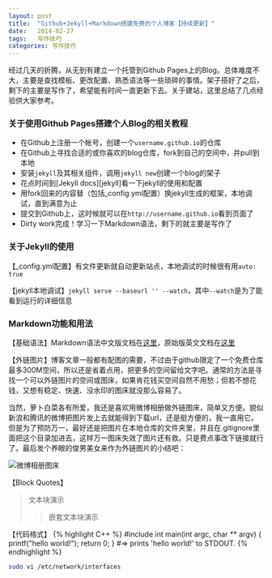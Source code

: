 ```yaml
---
layout: post
title:  "Github+Jekyll+Markdown搭建免费的个人博客【持续更新】"
date:   2014-02-27
tags:	写作技巧
categories: 写作技巧
---
```


经过几天的折腾，从无到有建立一个托管到Github Pages上的Blog。总体难度不大，主要是查找模板、更改配置、熟悉语法等一些琐碎的事情。架子搭好了之后，剩下的主要是写作了，希望能有时间一直更新下去。关于建站，这里总结了几点经验供大家参考。

<!--more-->

### 关于使用Github Pages搭建个人Blog的相关教程

* 在Github上注册一个帐号，创建一个`username.github.io`的仓库
* 在Github上寻找合适的或你喜欢的blog仓库，fork到自己的空间中，并pull到本地
* 安装`jekyll`及其相关组件，调用`jekyll new`创建一个blog的架子
* 花点时间到[Jekyll docs][jekyll]看一下jekyll的使用和配置
* 用fork回来的内容替（包括_config.yml配置）换jekyll生成的框架，本地调试，直到满意为止
* 提交到Github上，这时候就可以在`http://username.github.io`看到页面了
* Dirty work完成！学习一下Markdown语法，剩下的就主要是写作了


### 关于Jekyll的使用

【_config.yml配置】有文件更新就自动更新站点，本地调试的时候很有用`auto:	true`

【jekyll本地调试】`jekyll serve --baseurl '' --watch`，其中`--watch`是为了能看到运行的详细信息


###	Markdown功能和用法
【基础语法】Markdown语法中文版文档在[这里][md_grammar_cn]，原始版英文文档在[这里][md_grammar_en]

【外链图片】博客文章一般都有配图的需要，不过由于github限定了一个免费仓库最多300M空间，所以还是省着点用，把更多的空间留给文字吧。通常的方法是寻找一个可以外链图片的空间或图床，如果肯花钱买空间自然不用愁；但若不想花钱，又想有稳定、快速、没水印的图床就没那么容易了。

当然，萝卜白菜各有所爱，我还是喜欢用微博相册做外链图床，简单又方便。貌似新浪和腾讯的微博把图片发上去就能得到下载url，还是挺方便的，我一直用它。但是为了预防万一，最好还是把图片在本地仓库的文件夹里，并且在.gitignore里面把这个目录加进去，这样万一图床失效了图片还有救。只是费点事改下链接就行了。最后发个养眼的俊男美女来作为外链图片的小结吧：

![微博相册图床](http://t2.qpic.cn/mblogpic/5b24796b20e92a2c0844/2000 "测试图片")

【Block Quotes】
>文本块演示
> >嵌套文本块演示

【代码格式】
{% highlight C++ %}
#include <stdio>
int main(int argc, char ** argv)
{
	printf("hello world!");
	return 0;
}
#=> prints 'hello world!' to STDOUT.
{% endhighlight %}

```sh
sudo vi /etc/network/interfaces
```

[jekyll-gh]: https://github.com/mojombo/jekyll
[jekyll_doc]:    http://jekyllrb.com
[md_grammar_cn]: http://markdown.cn
[md_grammar_en]: http://daringfireball.net